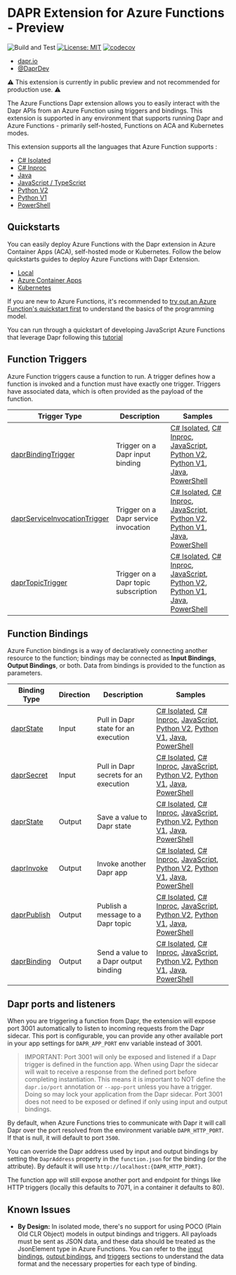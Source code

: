 # DAPR Extension for Azure Functions - Preview

![Build and Test](https://github.com/Azure/azure-functions-dapr-extension/workflows/Build/badge.svg)
[![License: MIT](https://img.shields.io/badge/License-MIT-yellow.svg)](https://opensource.org/licenses/MIT)
[![codecov](https://codecov.io/gh/azure/azure-functions-dapr-extension/branch/master/graph/badge.svg?token=pEqChbNLFi)](https://codecov.io/gh/azure/azure-functions-dapr-extension)

- [dapr.io](https://dapr.io)
- [@DaprDev](https://twitter.com/DaprDev)

⚠️ This extension is currently in public preview and not recommended for production use. ⚠️

The Azure Functions Dapr extension allows you to easily interact with the Dapr APIs from an Azure Function using triggers and bindings.  This extension is supported in any environment that supports running Dapr and Azure Functions - primarily self-hosted, Functions on ACA and Kubernetes modes.

 This extension supports all the languages that Azure Function supports :

- [C# Isolated](./samples/dotnet-isolated-azurefunction)
- [C# Inproc](./samples/dotnet-azurefunction)
- [Java](./samples/java-azurefunction)
- [JavaScript / TypeScript](./samples/javascript-azurefunction)
- [Python V2](./samples/python-v2-azurefunction)
- [Python V1](./samples/python-azurefunction)
- [PowerShell](./samples/powershell-azurefunction)

## Quickstarts

You can easily deploy Azure Functions with the Dapr extension in Azure Container Apps (ACA), self-hosted mode or Kubernetes. Follow the below quickstarts guides to deploy Azure Functions with Dapr Extension.

- [Local](./deploy/local/local-deployment.md)
- [Azure Container Apps](./deploy/aca/aca-deployment.md)
- [Kubernetes](./deploy/kubernetes/kubernetes-deployment.md)

If you are new to Azure Functions, it's recommended to [try out an Azure Function's quickstart first](https://docs.microsoft.com/azure/azure-functions/) to understand the basics of the programming model.

You can run through a quickstart of developing JavaScript Azure Functions that leverage Dapr following this [tutorial](./docs/quickstart.md)

## Function Triggers

Azure Function triggers cause a function to run. A trigger defines how a function is invoked and a function must have exactly one trigger. Triggers have associated data, which is often provided as the payload of the function.

| Trigger Type | Description | Samples |
| -- | -- | -- |
| [daprBindingTrigger][binding-trigger-docs] | Trigger on a Dapr input binding | [C# Isolated][csharp-isolated-binding-trigger], [C# Inproc][csharp-binding-trigger], [JavaScript][javascript-binding-trigger], [Python V2][python-v2-binding-trigger], [Python V1][python-binding-trigger], [Java][java-binding-trigger], [PowerShell][powershell-binding-trigger] |
| [daprServiceInvocationTrigger][service-invocation-trigger-docs] | Trigger on a Dapr service invocation | [C# Isolated][csharp-isolated-service-invocation-trigger], [C# Inproc][csharp-service-invocation-trigger], [JavaScript][javascript-service-invocation-trigger], [Python V2][python-v2-service-invocation-trigger], [Python V1][python-service-invocation-trigger], [Java][java-service-invocation-trigger], [PowerShell][powershell-service-invocation-trigger] |
| [daprTopicTrigger][topic-trigger-docs] | Trigger on a Dapr topic subscription | [C# Isolated][csharp-isolated-topic-trigger], [C# Inproc][csharp-topic-trigger], [JavaScript][javascript-topic-trigger], [Python V2][python-v2-topic-trigger], [Python V1][python-topic-trigger], [Java][java-topic-trigger], [PowerShell][powershell-topic-trigger] |

## Function Bindings

Azure Function bindings is a way of declaratively connecting another resource to the function; bindings may be connected as **Input Bindings**, **Output Bindings**, or both. Data from bindings is provided to the function as parameters.

| Binding Type | Direction | Description | Samples |
| -- | -- | -- | -- |
| [daprState][state-input-docs] | Input | Pull in Dapr state for an execution | [C# Isolated][csharp-isolated-state-input], [C# Inproc][csharp-state-input], [JavaScript][javascript-state-input], [Python V2][python-v2-state-input], [Python V1][python-state-input], [Java][java-state-input], [PowerShell][powershell-state-input] |
| [daprSecret][secret-input-docs] | Input | Pull in Dapr secrets for an execution | [C# Isolated][csharp-isolated-secret-input], [C# Inproc][csharp-secret-input], [JavaScript][javascript-secret-input], [Python V2][python-v2-secret-input], [Python V1][python-secret-input], [Java][java-secret-input], [PowerShell][powershell-secret-input] ||
| [daprState][state-output-docs] | Output | Save a value to Dapr state | [C# Isolated][csharp-isolated-state-output], [C# Inproc][csharp-state-output], [JavaScript][javascript-state-output], [Python V2][python-v2-state-output], [Python V1][python-state-output], [Java][java-state-output], [PowerShell][powershell-state-output] |
| [daprInvoke][invoke-output-docs] | Output | Invoke another Dapr app | [C# Isolated][csharp-isolated-invoke-output], [C# Inproc][csharp-invoke-output], [JavaScript][javascript-invoke-output], [Python V2][python-v2-invoke-output], [Python V1][python-invoke-output], [Java][java-invoke-output], [PowerShell][powershell-invoke-output] |
| [daprPublish][publish-output-docs] | Output | Publish a message to a Dapr topic | [C# Isolated][csharp-isolated-publish-output], [C# Inproc][csharp-publish-output], [JavaScript][javascript-publish-output], [Python V2][python-v2-publish-output], [Python V1][python-publish-output], [Java][java-publish-output], [PowerShell][powershell-publish-output] |
| [daprBinding][binding-output-docs] | Output | Send a value to a Dapr output binding | [C# Isolated][csharp-isolated-binding-output], [C# Inproc][csharp-binding-output], [JavaScript][javascript-binding-output], [Python V2][python-v2-binding-output], [Python V1][python-binding-output], [Java][java-binding-output], [PowerShell][powershell-binding-output] |

## Dapr ports and listeners

When you are triggering a function from Dapr, the extension will expose port 3001 automatically to listen to incoming requests from the Dapr sidecar.  This port is configurable, you can provide any other available port in your app settings for `DAPR_APP_PORT` env variable instead of 3001.

> IMPORTANT: Port 3001 will only be exposed and listened if a Dapr trigger is defined in the function app.  When using Dapr the sidecar will wait to receive a response from the defined port before completing instantiation.  This means it is important to NOT define the `dapr.io/port` annotation or `--app-port` unless you have a trigger.  Doing so may lock your application from the Dapr sidecar.  Port 3001 does not need to be exposed or defined if only using input and output bindings.

By default, when Azure Functions tries to communicate with Dapr it will call Dapr over the port resolved from the environment variable `DAPR_HTTP_PORT`.  If that is null, it will default to port `3500`.  

You can override the Dapr address used by input and output bindings by setting the `DaprAddress` property in the `function.json` for the binding (or the attribute).  By default it will use `http://localhost:{DAPR_HTTP_PORT}`.

The function app will still expose another port and endpoint for things like HTTP triggers (locally this defaults to 7071, in a container it defaults to 80).

## Known Issues

- **By Design:** In isolated mode, there's no support for using POCO (Plain Old CLR Object) models in output bindings and triggers. All payloads must be sent as JSON data, and these data should be treated as the JsonElement type in Azure Functions. You can refer to the [input bindings][input-binding-details], [output bindings][output-binding-details], and [triggers][trigger-details] sections to understand the data format and the necessary properties for each type of binding.


[binding-trigger-docs]: ./docs/triggers.md#input-binding-trigger
[service-invocation-trigger-docs]: ./docs/triggers.md#service-invocation-trigger
[topic-trigger-docs]: ./docs/triggers.md#topic-trigger
[state-input-docs]: ./docs/input-bindings.md#state-input-binding
[secret-input-docs]: ./docs/input-bindings.md#secret-input-binding
[state-output-docs]: ./docs/output-bindings.md#state-output-binding
[invoke-output-docs]: ./docs/output-bindings.md#service-invocation-output-binding
[publish-output-docs]: ./docs/output-bindings.md#topic-publish-output-binding
[binding-output-docs]: ./docs/output-bindings.md#dapr-binding-output-binding

[csharp-isolated-binding-trigger]: ./samples/dotnet-isolated-azurefunction/Trigger/ConsumeMessageFromKafka.cs
[csharp-isolated-service-invocation-trigger]: ./samples/dotnet-isolated-azurefunction/InputBinding/RetrieveOrder.cs
[csharp-isolated-topic-trigger]: ./samples/dotnet-isolated-azurefunction/Trigger/PrintTopicMessage.cs
[csharp-isolated-state-input]: ./samples/dotnet-isolated-azurefunction/InputBinding/StateInputBinding.cs
[csharp-isolated-secret-input]: ./samples/dotnet-isolated-azurefunction/InputBinding/RetrieveSecret.cs
[csharp-isolated-state-output]: ./samples/dotnet-isolated-azurefunction/OutputBinding/StateOutputBinding.cs
[csharp-isolated-invoke-output]:  ./samples/dotnet-isolated-azurefunction/OutputBinding/InvokeOutputBinding.cs
[csharp-isolated-publish-output]: ./samples/dotnet-isolated-azurefunction/OutputBinding/PublishOutputBinding.cs
[csharp-isolated-binding-output]: ./samples/dotnet-isolated-azurefunction/OutputBinding/SendMessageToKafka.cs

[csharp-binding-trigger]: ./samples/dotnet-azurefunction/ConsumeMessageFromKafka.cs
[csharp-service-invocation-trigger]: ./samples/dotnet-azurefunction/RetrieveOrder.cs
[csharp-topic-trigger]: ./samples/dotnet-azurefunction/PrintTopicMessage.cs
[csharp-state-input]: ./samples/dotnet-azurefunction/StateInputBinding.cs
[csharp-secret-input]: ./samples/dotnet-azurefunction/RetrieveSecret.cs
[csharp-state-output]: ./samples/dotnet-azurefunction/StateOutputBinding.cs
[csharp-invoke-output]:  ./samples/dotnet-azurefunction/InvokeOutputBinding.cs
[csharp-publish-output]: ./samples/dotnet-azurefunction/PublishOutputBinding.cs
[csharp-binding-output]: ./samples/dotnet-azurefunction/SendMessageToKafka.cs

[javascript-binding-trigger]: ./samples/javascript-azurefunction/ConsumeMessageFromKafka/index.js
[javascript-service-invocation-trigger]: ./samples/javascript-azurefunction/RetrieveOrder/index.js
[javascript-topic-trigger]: ./samples/javascript-azurefunction/PrintTopicMessage/index.js
[javascript-state-input]: ./samples/javascript-azurefunction/StateInputBinding/index.js
[javascript-secret-input]:./samples/javascript-azurefunction/RetrieveSecret/index.js
[javascript-state-output]: ./samples/javascript-azurefunction/StateOutputBinding/index.js
[javascript-invoke-output]: ./samples/javascript-azurefunction/InvokeOutputBinding/index.js
[javascript-publish-output]: ./samples/javascript-azurefunction/PublishOutputBinding/index.js
[javascript-binding-output]: ./samples/javascript-azurefunction/SendMessageToKafka/index.js

[python-v2-binding-trigger]: ./samples/python-v2-azurefunction/consume_message_from_kafka.py
[python-v2-service-invocation-trigger]: ./samples/python-v2-azurefunction/retrieve_order.py
[python-v2-topic-trigger]: ./samples/python-v2-azurefunction/print_topic_message.py
[python-v2-state-input]: ./samples/python-v2-azurefunction/retrieve_order.py
[python-v2-secret-input]: /samples/python-v2-azurefunction/retrieve_secret.py
[python-v2-state-output]: ./samples/python-v2-azurefunction/create_new_order.py
[python-v2-invoke-output]: ./samples/python-v2-azurefunction/invoke_output_binding.py
[python-v2-publish-output]: ./samples/python-v2-azurefunction/transfer_event_between_topics.py
[python-v2-binding-output]: ./samples/python-v2-azurefunction/send_message_to_kafka.py

[python-binding-trigger]: ./samples/python-azurefunction/ConsumeMessageFromKafka/__init__.py
[python-service-invocation-trigger]: ./samples/python-azurefunction/RetrieveOrder/__init__.py
[python-topic-trigger]: ./samples/python-azurefunction/PrintTopicMessage/__init__.py
[python-state-input]: ./samples/python-azurefunction/StateInputBinding/__init__.py
[python-secret-input]: /samples/python-azurefunction/RetrieveSecret/__init__.py
[python-state-output]: ./samples/python-azurefunction/StateOutputBinding/__init__.py
[python-invoke-output]: ./samples/python-azurefunction/InvokeOutputBinding/__init__.py
[python-publish-output]: ./samples/python-azurefunction/TransferEventBetweenTopics/__init__.py
[python-binding-output]: ./samples/python-azurefunction/SendMessageToKafka/__init__.py

[Java-binding-trigger]: ./samples/java-azurefunction/src/main/java/com/function/ConsumeMessageFromKafka.java
[Java-service-invocation-trigger]: ./samples/java-azurefunction/src/main/java/com/function/RetrieveOrder.java
[Java-topic-trigger]: ./samples/java-azurefunction/src/main/java/com/function/PrintTopicMessage.java
[Java-state-input]: ./samples/java-azurefunction/src/main/java/com/function/RetrieveOrder.java
[Java-secret-input]: ./samples/java-azurefunction/src/main/java/com/function/RetrieveSecret.java
[Java-state-output]: ./samples/java-azurefunction/src/main/java/com/function/CreateNewOrder.java
[Java-invoke-output]:  ./samples/java-azurefunction/src/main/java/com/function/InvokeOutputBinding.java
[Java-publish-output]: ./samples/java-azurefunction/src/main/java/com/function/TransferEventBetweenTopics.java
[Java-binding-output]: ./samples/java-azurefunction/src/main/java/com/function/SendMessageToKafka.java

[powershell-binding-trigger]: ./samples/powershell-azurefunction/ConsumeMessageFromKafka/run.ps1
[powershell-service-invocation-trigger]: ./samples/powershell-azurefunction/RetrieveOrder/run.ps1
[powershell-topic-trigger]: ./samples/powershell-azurefunction/PrintTopicMessage/run.ps1
[powershell-state-input]: ./samples/powershell-azurefunction/RetrieveOrder/run.ps1
[powershell-secret-input]: /samples/powershell-azurefunction/RetrieveSecretLocal/run.ps1
[powershell-state-output]: ./samples/powershell-azurefunction/CreateNewOrder/run.ps1
[powershell-invoke-output]: ./samples/powershell-azurefunction/InvokeOutputBinding/run.ps1
[powershell-publish-output]: ./samples/powershell-azurefunction/TransferEventBetweenTopics/run.ps1
[powershell-binding-output]: ./samples/powershell-azurefunction/SendMessageToKafka/run.ps1


[input-binding-details]: ./docs/input-bindings.md
[output-binding-details]: ./docs/output-bindings.md
[trigger-details]: ./docs/triggers.md


